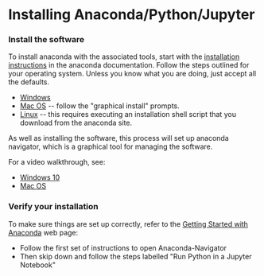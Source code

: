 # Installing Anaconda/Python/Jupyter

### Install the software

To install anaconda with the associated tools, start with the 
[installation instructions](https://docs.anaconda.com/anaconda/install) in the anaconda
documentation.  Follow the steps outlined for your operating system.  Unless you know what
you are doing, just accept all the defaults.

- [Windows](https://docs.anaconda.com/anaconda/install/windows/)
- [Mac OS](https://docs.anaconda.com/anaconda/install/mac-os/) -- follow the "graphical install" prompts.
- [Linux](https://docs.anaconda.com/anaconda/install/linux/) -- this requires executing an installation
shell script that you download from the anaconda site.

As well as installing the software, this process will set up anaconda navigator, 
which is a graphical tool for managing the software.

For a video walkthrough, see:

- [Windows 10](https://www.youtube.com/watch?v=HlmhkvV51f0&t=179s)
- [Mac OS](https://www.youtube.com/watch?v=i4GxctDcx6s)

### Verify your installation

To make sure things are set up correctly, refer to the 
[Getting Started with Anaconda](https://docs.anaconda.com/anaconda/user-guide/getting-started/)
web page:

- Follow the first set of instructions to open Anaconda-Navigator 
- Then skip down and follow the steps labelled "Run Python in a Jupyter Notebook"



